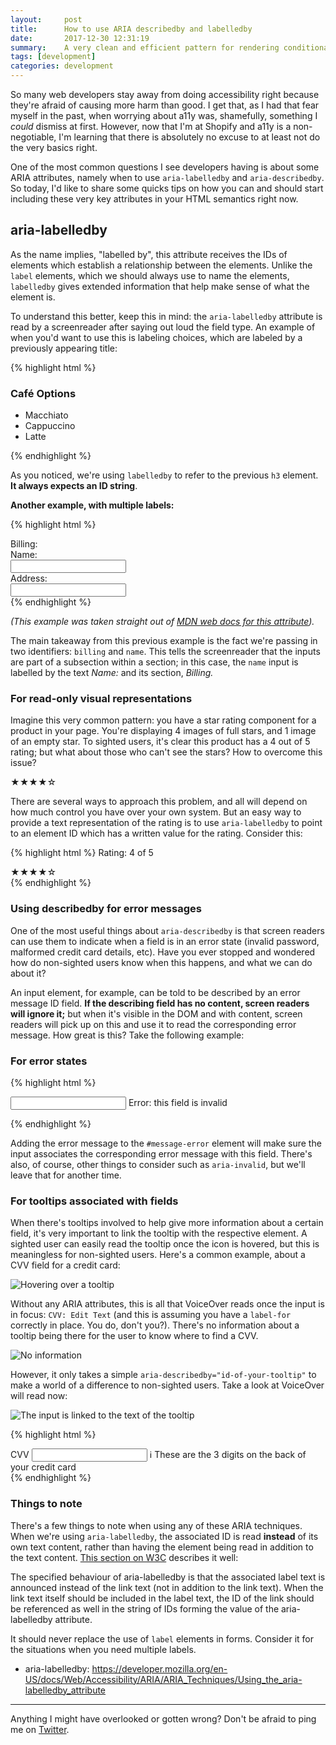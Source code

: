 ```yaml
---
layout:     post
title:      How to use ARIA describedby and labelledby
date:       2017-12-30 12:31:19
summary:    A very clean and efficient pattern for rendering conditional components in React.
tags: [development]
categories: development
---
```


So many web developers stay away from doing accessibility right because they're afraid of causing more harm than good. I get that, as I had that fear myself in the past, when worrying about a11y was, shamefully, something I _could_ dismiss at first. However, now that I'm at Shopify and a11y is a non-negotiable, I'm learning that there is absolutely no excuse to at least not do the very basics right.

One of the most common questions I see developers having is about some ARIA attributes, namely when to use `aria-labelledby` and `aria-describedby`. So today, I'd like to share some quicks tips on how you can and should start including these very key attributes in your HTML semantics right now.

## aria-labelledby

As the name implies, "labelled by", this attribute receives the IDs of elements which establish a relationship between the elements. Unlike the `label` elements, which we should always use to name the elements, `labelledby` gives extended information that help make sense of what the element is.

To understand this better, keep this in mind: the `aria-labelledby` attribute is read by a screenreader after saying out loud the field type.
An example of when you'd want to use this is labeling choices, which are labeled by a previously appearing title:

{% highlight html %}
<h3 id="lunch_label">Café Options</h3>

<ul aria-labelledby="lunch_label" id="coffee-radio" role="radiogroup">
  <li id="o1">Macchiato</li>
  <li id="o2">Cappuccino</li>
  <li id="o3">Latte</li>
</ul>
{% endhighlight %}

As you noticed, we're using `labelledby` to refer to the previous `h3` element. **It always expects an ID string**.

**Another example, with multiple labels:**

{% highlight html %}
<div id="billing">Billing:</div>

<div>
  <div id="name">Name:</div>
  <input type="text" aria-labelledby="billing name"/>
</div>
<div>
  <div id="address">Address:</div>
  <input type="text" aria-labelledby="billing address"/>
</div>
{% endhighlight %}

_(This example was taken straight out of <a href="https://developer.mozilla.org/en-US/docs/Web/Accessibility/ARIA/ARIA_Techniques/Using_the_aria-labelledby_attribute">MDN web docs for this attribute</a>)._

The main takeaway from this previous example is the fact we're passing in two identifiers: `billing` and `name`. This tells the screenreader that the inputs are part of a subsection within a section; in this case, the `name` input is labelled by the text _Name:_ and its section, _Billing._

### For read-only visual representations

Imagine this very common pattern: you have a star rating component for a product in your page.
You're displaying 4 images of full stars, and 1 image of an empty star. To sighted users, it's clear this product has a 4 out of 5 rating; but what about those who can't see the stars? How to overcome this issue?

★★★★☆

There are several ways to approach this problem, and all will depend on how much control you have over your own system. But an easy way to provide a text representation of the rating is to use `aria-labelledby` to point to an element ID which has a written value for the rating. Consider this:

{% highlight html %}
<span id="star-rating" class="visually-hidden">Rating: 4 of 5</span>
<div role="img" aria-labelledby="star-rating">
  ★★★★☆
</div>
{% endhighlight %}

### Using describedby for error messages

One of the most useful things about `aria-describedby` is that screen readers can use them to indicate when a field is in an error state (invalid password, malformed credit card details, etc). Have you ever stopped and wondered how do non-sighted users know when this happens, and what we can do about it?

An input element, for example, can be told to be described by an error message ID field. **If the describing field has no content, screen readers will ignore it;** but when it's visible in the DOM and with content, screen readers will pick up on this and use it to read the corresponding error message. How great is this? Take the following example:

### For error states

{% highlight html %}

<input type="text" aria-describedby="message-error">
<span id="message-error" class="visually-hidden">
  Error: this field is invalid
</span>

{% endhighlight %}

Adding the error message to the `#message-error` element will make sure the input associates the corresponding error message with this field. There's also, of course, other things to consider such as `aria-invalid`, but we'll leave that for another time.

### For tooltips associated with fields

When there's tooltips involved to help give more information about a certain field, it's very important to link the tooltip with the respective element. A sighted user can easily read the tooltip once the icon is hovered, but this is meaningless for non-sighted users. Here's a common example, about a CVV field for a credit card:

![Hovering over a tooltip](https://cldup.com/LPtQ6hwANu.gif)

Without any ARIA attributes, this is all that VoiceOver reads once the input is in focus: `CVV: Edit Text` (and this is assuming you have a `label-for` correctly in place. You do, don't you?). There's no information about a tooltip being there for the user to know where to find a CVV.

![No information](https://cldup.com/rdKWXr5Mce-3000x3000.jpeg)

However, it only takes a simple `aria-describedby="id-of-your-tooltip"` to make a world of a difference to non-sighted users. Take a look at VoiceOver will read now:

![The input is linked to the text of the tooltip](https://cldup.com/doG3TAvS1E-3000x3000.jpeg)

{% highlight html %}
<div class="form cvv">
  <label for="cvv">CVV</label>
  <input aria-describedby="cvv-label" type="text" name="CVV" id="cvv">
  <span class="cvv__tip">ℹ️</span>
  <span id="cvv-label" class="cvv__info">These are the 3 digits on the back of your credit card</span>
</div>
{% endhighlight %}

### Things to note

There's a few things to note when using any of these ARIA techniques. When we're using `aria-labelledby`, the associated ID is read **instead** of its own text content, rather than having the element being read in addition to the text content. [This section on W3C](https://www.w3.org/TR/WCAG20-TECHS/ARIA7.html) describes it well:

<span class="blockquote">The specified behaviour of aria-labelledby is that the associated label text is announced instead of the link text (not in addition to the link text). When the link text itself should be included in the label text, the ID of the link should be referenced as well in the string of IDs forming the value of the aria-labelledby attribute.</span>

It should never replace the use of `label` elements in forms. Consider it for the situations when you need multiple labels.

- aria-labelledby: https://developer.mozilla.org/en-US/docs/Web/Accessibility/ARIA/ARIA_Techniques/Using_the_aria-labelledby_attribute
___

Anything I might have overlooked or gotten wrong? Don't be afraid to ping me on [Twitter](http://twitter.com/magalhini).
